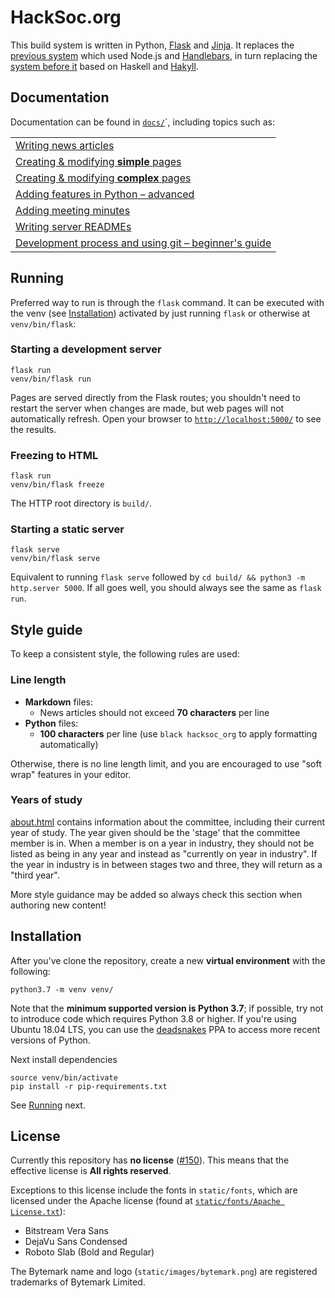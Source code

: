 HackSoc.org
===

This build system is written in Python, [Flask](https://flask.palletsprojects.com/en/2.0.x/) and [Jinja](https://jinja.palletsprojects.com/en/3.0.x/). It replaces the [previous system][tag-previous] which used Node.js and [Handlebars](https://handlebarsjs.com/), in turn replacing the [system before it][tag-hackyll] based on Haskell and [Hakyll](https://jaspervdj.be/hakyll/).

## Documentation
Documentation can be found in [`docs/`](docs/)`, including topics such as:

|                                                                                      |
|--------------------------------------------------------------------------------------|
| [Writing news articles](writing_articles.md)                                         |
| [Creating &amp; modifying **simple** pages](creating_modifying_simple_pages.md)      |
| [Creating &amp; modifying **complex** pages](creating_modifying_complex_pages.md)    |
| [Adding features in Python &ndash; advanced](adding_features_python.md)              |
| [Adding meeting minutes](minutes.md)                                                 |
| [Writing server READMEs](servers.md)                                                 |
| [Development process and using git &ndash; beginner's guide](development_and_git.md) |

## Running
Preferred way to run is through the `flask` command. It can be executed with the venv (see [Installation](#installation)) activated by just running `flask` or otherwise at `venv/bin/flask`:

### Starting a development server
```
flask run
venv/bin/flask run
```
Pages are served directly from the Flask routes; you shouldn't need to restart the server when changes are made, but web pages will not automatically refresh. Open your browser to [`http://localhost:5000/`](http://localhost:5000/) to see the results.

### Freezing to HTML
```
flask run
venv/bin/flask freeze
```
The HTTP root directory is `build/`.

### Starting a static server
```
flask serve
venv/bin/flask serve
```
Equivalent to running `flask serve` followed by `cd build/ && python3 -m http.server 5000`. If all goes well, you should always see the same as `flask run`.

## Style guide
To keep a consistent style, the following rules are used:

### Line length
 - **Markdown** files:
   - News articles should not exceed **70 characters** per line
 - **Python** files:
   - **100 characters** per line (use `black hacksoc_org` to apply formatting automatically)

Otherwise, there is no line length limit, and you are encouraged to use "soft wrap" features in your editor.

### Years of study
[about.html](templates/content/about.html.jinja2) contains information about the committee, including their current year of study. The year given should be the 'stage' that the committee member is in. When a member is on a year in industry, they should not be listed as being in any year and instead as "currently on year in industry". If the year in industry is in between stages two and three, they will return as a "third year".

More style guidance may be added so always check this section when authoring new content!

## Installation

After you've clone the repository, create a new **virtual environment** with the following:
```
python3.7 -m venv venv/
```
Note that the **minimum supported version is Python 3.7**; if possible, try not to introduce code which requires Python 3.8 or higher. If you're using Ubuntu 18.04 LTS, you can use the [deadsnakes](https://launchpad.net/~deadsnakes/+archive/ubuntu/ppa) PPA to access more recent versions of Python.

Next install dependencies
```
source venv/bin/activate
pip install -r pip-requirements.txt
```

See [Running](#running) next.

## License
Currently this repository has **no license** ([#150](https://github.com/HackSoc/hacksoc.org/issues/150)). This means that the effective license is **All rights reserved**. 

Exceptions to this license include the fonts in `static/fonts`, which are licensed under the Apache license (found at [`static/fonts/Apache License.txt`](static/fonts/Apache%20License.txt)):
 - Bitstream Vera Sans
 - DejaVu Sans Condensed
 - Roboto Slab (Bold and Regular)

The Bytemark name and logo (`static/images/bytemark.png`) are registered trademarks of Bytemark Limited.

[tag-previous]: https://github.com/HackSoc/hacksoc.org/tree/08694ad0fd706c4ff4580303a97031452d73772d
[tag-hackyll]: https://github.com/HackSoc/hacksoc.org/tree/hakyll-last
